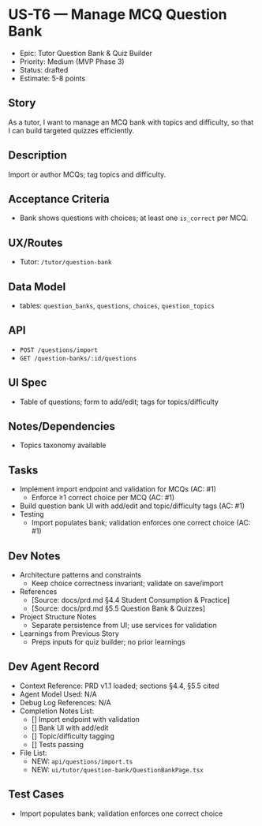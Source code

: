 # US-T6 — Manage MCQ Question Bank

- Epic: Tutor Question Bank & Quiz Builder
- Priority: Medium (MVP Phase 3)
- Status: drafted
- Estimate: 5-8 points

## Story
As a tutor,
I want to manage an MCQ bank with topics and difficulty,
so that I can build targeted quizzes efficiently.

## Description
Import or author MCQs; tag topics and difficulty.

## Acceptance Criteria
- Bank shows questions with choices; at least one `is_correct` per MCQ.

## UX/Routes
- Tutor: `/tutor/question-bank`

## Data Model
- tables: `question_banks`, `questions`, `choices`, `question_topics`

## API
- `POST /questions/import`
- `GET /question-banks/:id/questions`

## UI Spec
- Table of questions; form to add/edit; tags for topics/difficulty

## Notes/Dependencies
- Topics taxonomy available

## Tasks
- Implement import endpoint and validation for MCQs (AC: #1)
  - Enforce ≥1 correct choice per MCQ (AC: #1)
- Build question bank UI with add/edit and topic/difficulty tags (AC: #1)
- Testing
  - Import populates bank; validation enforces one correct choice (AC: #1)

## Dev Notes
- Architecture patterns and constraints
  - Keep choice correctness invariant; validate on save/import
- References
  - [Source: docs/prd.md §4.4 Student Consumption & Practice]
  - [Source: docs/prd.md §5.5 Question Bank & Quizzes]
- Project Structure Notes
  - Separate persistence from UI; use services for validation
- Learnings from Previous Story
  - Preps inputs for quiz builder; no prior learnings

## Dev Agent Record
- Context Reference: PRD v1.1 loaded; sections §4.4, §5.5 cited
- Agent Model Used: N/A
- Debug Log References: N/A
- Completion Notes List:
  - [] Import endpoint with validation
  - [] Bank UI with add/edit
  - [] Topic/difficulty tagging
  - [] Tests passing
- File List:
  - NEW: `api/questions/import.ts`
  - NEW: `ui/tutor/question-bank/QuestionBankPage.tsx`

## Test Cases
- Import populates bank; validation enforces one correct choice
